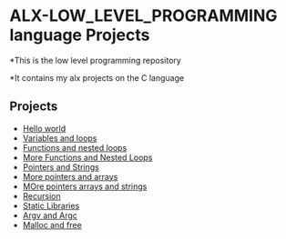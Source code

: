 # ALX-LOW_LEVEL_PROGRAMMING language Projects

*This is the low level programming repository

*It contains my alx projects on the C language

## Projects
* [Hello world](https://github.com/ekene12e/alx-low_level_programming/tree/master/0x00-hello_world)
* [Variables and loops](https://github.com/ekene12e/alx-low_level_programming/tree/master/0x01-variables_if_else_while)
* [Functions and nested loops](https://github.com/ekene12e/alx-low_level_programming/tree/master/0x02-functions_nested_loops)
* [More Functions and Nested Loops](https://github.com/ekene12e/alx-low_level_programming/tree/master/0x03-debugging)
* [Pointers and Strings](https://github.com/ekene12e/alx-low_level_programming/tree/master/0x05-pointers_arrays_strings)
* [More pointers and arrays](https://github.com/ekene12e/alx-low_level_programming/tree/master/0x05-pointers_arrays_strings)
* [MOre pointers arrays and strings](https://github.com/ekene12e/alx-low_level_programming/tree/master/0x07-pointers_arrays_strings)
* [Recursion](https://github.com/ekene12e/alx-low_level_programming/tree/master/0x08-recursion)
* [Static Libraries](https://github.com/ekene12e/alx-low_level_programming/tree/master/0x09-static_libraries)
* [Argv and Argc](https://github.com/ekene12e/alx-low_level_programming/tree/master/0x0A-argc_argv)
* [Malloc and free](https://github.com/ekene12e/alx-low_level_programming/tree/master/0x0B-malloc_free)

